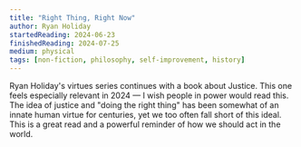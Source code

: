 ```yaml
---
title: "Right Thing, Right Now"
author: Ryan Holiday
startedReading: 2024-06-23
finishedReading: 2024-07-25
medium: physical
tags: [non-fiction, philosophy, self-improvement, history]
---
```


Ryan Holiday's virtues series continues with a book about Justice. This one feels especially relevant in 2024 — I wish people in power would read this. The idea of justice and "doing the right thing" has been somewhat of an innate human virtue for centuries, yet we too often fall short of this ideal. This is a great read and a powerful reminder of how we should act in the world.
